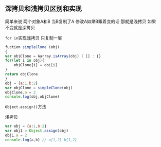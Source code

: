 深拷贝和浅拷贝区别和实现
---
简单来说 两个对象A和B 当B复制了A   修改A如果B跟着变的话 那就是浅拷贝 如果不变就是深拷贝

`for in`实现浅拷贝 只复制一层
```js
fuction simpleClone (obj)
{
var objClone = Aarray.isArray(obj) ? [] : {}
for(let i in obj){
    objClone[i] = obj[i]
}
return objClone
}
obj = {a:1,b:2}
var objClone = simpleClone(obj)
objClone.a = 2
console.log(obj,objClone)
```

`Object.assign()`方法

浅拷贝
```js
var obj = {a:1,b:2}
var obj1 = Object.assign(obj)
obj1.a = 2
console.log(a,b) // a{1,2} b{1,2}
```

